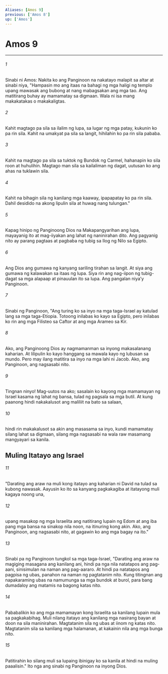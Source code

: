 ```yaml
---
Aliases: [Amos 9]
previous: ['Amos 8']
up: ['Amos']
---
```

# Amos 9

***

###### 1
Sinabi ni Amos: Nakita ko ang Panginoon na nakatayo malapit sa altar at sinabi niya, "Hampasin mo ang itaas na bahagi ng mga haligi ng templo upang mawasak ang bubong at nang mabagsakan ang mga tao. Ang matitirang buhay ay mamamatay sa digmaan. Wala ni isa mang makakatakas o makakaligtas. 

###### 2
Kahit magtago pa sila sa ilalim ng lupa, sa lugar ng mga patay, kukunin ko pa rin sila. Kahit na umakyat pa sila sa langit, hihilahin ko pa rin sila pababa. 

###### 3
Kahit na magtago pa sila sa tuktok ng Bundok ng Carmel, hahanapin ko sila roon at huhulihin. Magtago man sila sa kailaliman ng dagat, uutusan ko ang ahas na tuklawin sila. 

###### 4
Kahit na bihagin sila ng kanilang mga kaaway, ipapapatay ko pa rin sila. Dahil desidido na akong lipulin sila at huwag nang tulungan." 

###### 5
Kapag hinipo ng Panginoong Dios na Makapangyarihan ang lupa, mayayanig ito at mag-iiyakan ang lahat ng naninirahan dito. Ang pagyanig nito ay parang pagtaas at pagbaba ng tubig sa Ilog ng Nilo sa Egipto. 

###### 6
Ang Dios ang gumawa ng kanyang sariling tirahan sa langit. At siya ang gumawa ng kalawakan sa itaas ng lupa. Siya rin ang nag-iipon ng tubig-dagat sa mga alapaap at pinauulan ito sa lupa. Ang pangalan niyaʼy Panginoon. 

###### 7
Sinabi ng Panginoon, "Ang turing ko sa inyo na mga taga-Israel ay katulad lang sa mga taga-Etiopia. Totoong inilabas ko kayo sa Egipto, pero inilabas ko rin ang mga Filisteo sa Caftor at ang mga Arameo sa Kir. 

###### 8
Ako, ang Panginoong Dios ay nagmamanman sa inyong makasalanang kaharian. At lilipulin ko kayo hanggang sa mawala kayo ng lubusan sa mundo. Pero may ilang matitira sa inyo na mga lahi ni Jacob. Ako, ang Panginoon, ang nagsasabi nito. 

###### 9
Tingnan ninyo! Mag-uutos na ako; sasalain ko kayong mga mamamayan ng Israel kasama ng lahat ng bansa, tulad ng pagsala sa mga butil. At kung paanong hindi nakakalusot ang maliliit na bato sa salaan, 

###### 10
hindi rin makakalusot sa akin ang masasama sa inyo, kundi mamamatay silang lahat sa digmaan, silang mga nagsasabi na wala raw masamang mangyayari sa kanila.

## Muling Itatayo ang Israel 

###### 11
"Darating ang araw na muli kong itatayo ang kaharian ni David na tulad sa kubong nawasak. Aayusin ko ito sa kanyang pagkakagiba at itatayong muli kagaya noong una, 

###### 12
upang masakop ng mga Israelita ang natitirang lupain ng Edom at ang iba pang mga bansa na sinakop nila noon, na itinuring kong akin. Ako, ang Panginoon, ang nagsasabi nito, at gagawin ko ang mga bagay na ito." 

###### 13
Sinabi pa ng Panginoon tungkol sa mga taga-Israel, "Darating ang araw na magiging masagana ang kanilang ani, hindi pa nga nila natatapos ang pag-aani, sinisimulan na naman ang pag-aararo. At hindi pa natatapos ang pagpisa ng ubas, panahon na naman ng pagtatanim nito. Kung titingnan ang napakaraming ubas na namumunga sa mga bundok at burol, para bang dumadaloy ang matamis na bagong katas nito. 

###### 14
Pababalikin ko ang mga mamamayan kong Israelita sa kanilang lupain mula sa pagkakabihag. Muli nilang itatayo ang kanilang mga nasirang bayan at doon na sila maninirahan. Magtatanim sila ng ubas at iinom ng katas nito. Magtatanim sila sa kanilang mga halamanan, at kakainin nila ang mga bunga nito. 

###### 15
Patitirahin ko silang muli sa lupaing ibinigay ko sa kanila at hindi na muling paaalisin." Ito nga ang sinabi ng Panginoon na inyong Dios.
